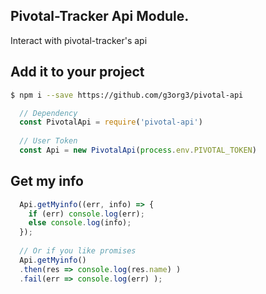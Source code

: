 ## Pivotal-Tracker Api Module.

Interact with pivotal-tracker's api

## Add it to your project
```sh
$ npm i --save https://github.com/g3org3/pivotal-api
```

```javascript
  // Dependency
  const PivotalApi = require('pivotal-api')
  
  // User Token
  const Api = new PivotalApi(process.env.PIVOTAL_TOKEN)
```

## Get my info
```javascript
  Api.getMyinfo((err, info) => {
    if (err) console.log(err);
    else console.log(info);
  });
  
  // Or if you like promises
  Api.getMyinfo()
  .then(res => console.log(res.name) )
  .fail(err => console.log(err) );
```
